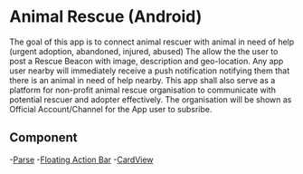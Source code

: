 Animal Rescue (Android)
=============
The goal of this app is to connect animal rescuer with animal in need of help (urgent adoption, abandoned, injured, abused)
The allow the the user to post a Rescue Beacon with image, description and geo-location.
Any app user nearby will immediately receive a push notification notifying them that there is an animal in need of help nearby.
This app shall also serve as a platform for non-profit animal rescue organisation to communicate with potential rescuer and adopter effectively.
The organisation will be shown as Official Account/Channel for the App user to subsribe.

Component
---------
-[Parse](http://www.parse.com)
-[Floating Action Bar](https://github.com/futuresimple/android-floating-action-button)
-[CardView](https://github.com/gabrielemariotti/cardslib)
